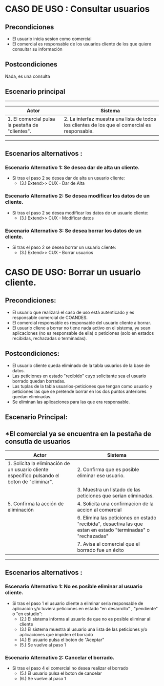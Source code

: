 # CASO DE USO : Consultar usuarios

## Precondiciones
- El usuario inicia sesion como comercial
- El comercial es responsable de los usuarios cliente de los que quiere consultar su información

## Postcondiciones
Nada, es una consulta

## Escenario principal

--- 
| Actor                                       | Sistema                                                                                           |
|---------------------------------------------|---------------------------------------------------------------------------------------------------|
| 1. El comercial pulsa la pestaña de "clientes". | 2.	La interfaz muestra una lista de todos los clientes de los que el comercial es responsable.   |


--- 
## Escenarios alternativos : 
### Escenario Alternativo 1: Se desea dar de alta un cliente.
  - Si tras el paso 2 se desea dar de alta un usuario cliente:
    - (3.) Extend>> CUX - Dar de Alta
    
### Escenario Alternativo 2: Se desea modificar  los datos de un cliente.
  - Si tras el paso 2 se desea modificar los datos de un usuario cliente:
    - (3.) Extend>> CUX - Modificar datos
    
### Escenario Alternativo 3: Se desea borrar los datos de un cliente.
   - Si tras el paso 2 se desea borrar un usuario cliente:
     - (3.) Extend>> CUX - Borrar usuarios



# CASO DE USO: Borrar un usuario cliente. 

## Precondiciones:
- El usuario que realizará el caso de uso está autenticado y es responsable comercial de COANDES.
- El comercial responsable es responsable del usuario cliente a borrar.
- El usuario cliene a borrar no tiene nada activo en el sistema, ya sean aplicaciones (no es responsable de ella) o peticiones (solo en estados recibidas, rechazadas o terminadas). 

## Postcondiciones: 
- El usuario cliente queda eliminado de la tabla usuarios de la base de datos.
- Las peticiones en estado "recibido" cuyo solicitante sea el usuario borrado quedan borradas.
- Las tuplas de la tabla usuarios-peticiones que tengan como usuario y peticiones las que se pretende borrar en los dos puntos anteriores quedan eliminadas.
- Se eliminan las aplicaciones para las que era responsable.

## Escenario Principal: 
*El comercial ya se encuentra en la pestaña de consutla de usuarios
--- 
| Actor                                       | Sistema                                                                                           |
|---------------------------------------------|---------------------------------------------------------------------------------------------------|
| 1. Solicita la eliminación de un usuario cliente específico pulsando el boton de "eliminar". | 2.	Confirma que es posible eliminar ese usuario.   |
|            | 3.	Muestra un listado de las peticiones que serian eliminadas.    |
| 5. Confirma la acción de eliminación        | 4. Solicita una confirmacion de la accion al comercial        |
|                                             | 6. Elimina las peticiones en estado "recibida", desactiva las que estan en estado "terminadas" o "rechazadas"  |
|                                             | 7. Avisa al comercial que el borrado fue un éxito        |


--- 
## Escenarios alternativos : 
### Escenario Alternativo 1: No es posible eliminar al usuario cliente.
  - Si tras el paso 1 el usuario cliente a eliminar seria responsable de aplicación y/o tuviera peticiones en estado "en desarrollo" , "pendiente" o "en estudio":
    -  (2.) El sistema informa al usuario de que no es posible eliminar al cliente
    -  (3.) El sistema muestra al usuario una lista de las peticiones y/o aplicaciones que impiden el borrado
    -  (4.) El usuario pulsa el boton de "Aceptar"
    -  (5.) Se vuelve al paso 1

### Escenario Alternativo 2: Cancelar el borrado.
  - Si tras el paso 4 el comercial no desea realizar el borrado
    - (5.) El usuario pulsa el boton de cancelar
    - (6.) Se vuelve al paso 1
  


